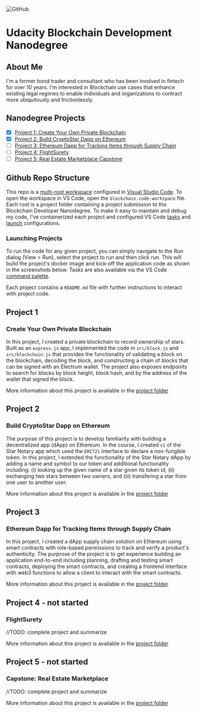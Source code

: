 ![GitHub](https://img.shields.io/github/license/galen211/udacity-blockchain-developer?style=flat-square)

# Udacity Blockchain Development Nanodegree

## About Me
I'm a former bond trader and consultant who has been involved in fintech for over 10 years.  I'm interested in Blockchain use cases that enhance existing legal regimes to enable individuals and organizations to contract more ubiquitously and frictionlessly.

## Nanodegree Projects

- [x] [Project 1: Create Your Own Private Blockchain](#project-1)
- [x] [Project 2: Build CryptoStar Dapp on Ethereum](#project-2)
- [ ] [Project 3: Ethereum Dapp for Tracking Items through Supply Chain](#project-3)
- [ ] [Project 4: FlightSurety](#project-4)
- [ ] [Project 5: Real Estate Marketplace Capstone](#project-5)

## Github Repo Structure
This repo is a [multi-root workspace](https://code.visualstudio.com/docs/editor/multi-root-workspaces) configured in [Visual Studio Code](https://code.visualstudio.com/).  To open the workspace in VS Code, open the `blockchain.code-workspace` file.  Each root is a project folder containing a project submission to the Blockchain Developer Nanodegree.  To make it easy to maintain and debug my code, I've containerized each project and configured VS Code [tasks](https://code.visualstudio.com/docs/editor/tasks) and [launch](https://code.visualstudio.com/docs/editor/debugging#_launch-configurations) configurations.

### Launching Projects
To run the code for any given project, you can simply navigate to the Run dialog (View > Run), select the project to run and then click run.  This will build the project's docker image and kick-off the application code as shown in the screenshots below.  Tasks are also available via the VS Code [command palette](https://code.visualstudio.com/docs/getstarted/userinterface#_command-palette).

Each project contains a `README.md` file with further instructions to interact with project code.

## Project 1
### Create Your Own Private Blockchain
In this project, I created a private blockchain to record ownership of stars.  Built as an `express.js` app, I implemented the code in `src/block.js` and `src/blockchain.js` that provides the functionality of validating a block on the blockchain, decoding the block, and constructing a chain of blocks that can be signed with an Electrum wallet.  The project also exposes endpoints to search for blocks by block height, block hash, and by the address of the wallet that signed the block.

More information about this project is available in the [project folder](/project1/)

## Project 2
### Build CryptoStar Dapp on Ethereum
The purpose of this project is to develop familiarity with building a decentralized app (dApp) on Ethereum.  In the course, I created `v1` of the Star Notary app which used the `ERC721` interface to declare a non-fungible token.  In this project, I extended the functionality of the Star Notary dApp by adding a name and symbol to our token and additional functionality including: (i) looking up the given name of a star given its token id, (ii) exchanging two stars between two owners, and (iii) transfering a star from one user to another user.

More information about this project is available in the [project folder](/project2/)

## Project 3
### Ethereum Dapp for Tracking Items through Supply Chain
In this project, I created a dApp supply chain solution on Ethereum using smart contracts with role-based permissions to track and verify a product's authenticity.  The purprose of the project is to get experience building an application end-to-end including planning, drafting and testing smart contracts, deploying the smart contracts, and creating a frontend interface with web3 functions to allow a client to interact with the smart contracts.

More information about this project is available in the [project folder](/project3/)

## Project 4 - **not started**
### FlightSurety
//TODO: complete project and summarize

More information about this project is available in the [project folder](/project4/)

## Project 5 - **not started**
### Capstone: Real Estate Marketplace
//TODO: complete project and summarize

More information about this project is available in the [project folder](/project5/)
